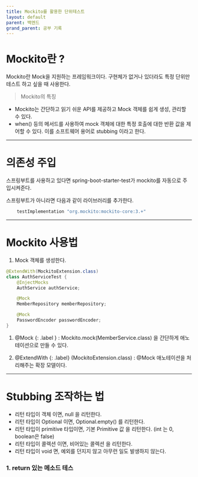 ```yaml
---
title: Mockito를 활용한 단위테스트
layout: default
parent: 백엔드
grand_parent: 공부 기록
---
```


# Mockito란 ?

Mockito란 Mock을 지원하는 프레임워크이다. 구현체가 없거나 있더라도 특정 단위만 테스트 하고 싶을 때 사용한다.

> Mockito의 특징

- Mockito는 간단하고 읽기 쉬운 API를 제공하고 Mock 객체를 쉽게 생성, 관리할 수 있다.
- when() 등의 메서드를 사용하여 mock 객체에 대한 특정 호출에 대한 반환 값을 제어할 수 있다. 이를 소프트웨어 용어로 stubbing 이라고 한다.

----  
# 의존성 주입

스프링부트를 사용하고 있다면 spring-boot-starter-test가 mockito를 자동으로 주입시켜준다.  
  
스프링부트가 아니라면 다음과 같이 라이브러리를 추가한다.

```gradle
    testImplementation "org.mockito:mockito-core:3.+"
```
  
----
  
# Mockito 사용법

1. Mock 객체를 생성한다.
  
```java
@ExtendWith(MockitoExtension.class)
class AuthServiceTest {
    @InjectMocks
    AuthService authService;

    @Mock
    MemberRepository memberRepository;

    @Mock
    PasswordEncoder passwordEncoder;
}
```

1. @Mock {: .label } : Mockito.mock(MemberService.class) 을 간단하게 애노테이션으로 만들 수 있다.

1. @ExtendWith {: .label} (MockitoExtension.class) : @Mock 애노테이션을 처리해주는 확장 모델이다.
 

----

# Stubbing 조작하는 법
- 리턴 타입이 객체 이면, null 을 리턴한다.
- 리턴 타입이 Optional 이면, Optional.empty() 를 리턴한다.
- 리턴 타입이 primitive 타입이면, 기본 Primitive 값 을 리턴한다. (int 는 0, boolean은 false)
- 리턴 타입이 콜렉션 이면, 비어있는 콜렉션 을 리턴한다.
- 리턴 타입이 void 면, 예외를 던지지 않고 아무런 일도 발생하지 않는다.

### 1. return 있는 메소드 테스